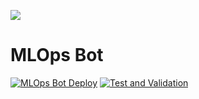 ![](https://i.imgur.com/xMsWuSI.png)

# MLOps Bot

[![MLOps Bot Deploy](https://github.com/Cloud-Atlas-BR/MLOpsBot/actions/workflows/deploy.yml/badge.svg)](https://github.com/Cloud-Atlas-BR/MLOpsBot/actions/workflows/deploy.yml)
[![Test and Validation](https://github.com/Cloud-Atlas-BR/MLOpsBot/actions/workflows/test.yml/badge.svg?branch=develop)](https://github.com/Cloud-Atlas-BR/MLOpsBot/actions/workflows/test.yml)